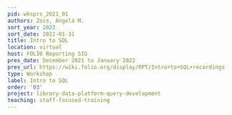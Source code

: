 ```yaml
---
pid: wksprs_2021_01
authors: Zoss, Angela M.
sort_year: 2022
sort_date: 2022-01-31
title: Intro to SQL
location: virtual
host: FOLIO Reporting SIG
pres_date: December 2021 to January 2022
pres_url: https://wiki.folio.org/display/RPT/Intro+to+SQL+recordings
type: Workshop
label: Intro to SQL
order: '03'
project: library-data-platform-query-development
teaching: staff-focused-training
---
```

